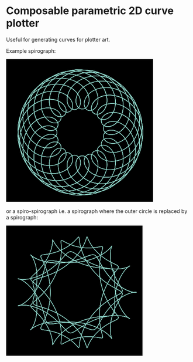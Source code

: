 # Composable parametric 2D curve plotter

Useful for generating curves for plotter art.

Example spirograph:

![Spirograph][spiro]

or a spiro-spirograph i.e. a spirograph where the outer circle is replaced by a spirograph:

![Spiro-spirograph][spirospiro]

[spiro]: https://raw.githubusercontent.com/adi-muresan/para-plotter/master/images/spirograph.png "Spirograph"
[spirospiro]: https://raw.githubusercontent.com/adi-muresan/para-plotter/master/images/spiro-spiro.png "Spiro-spirograph"

